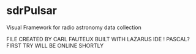 # sdrPulsar
Visual Framework for radio astronomy data collection

FILE CREATED BY CARL FAUTEUX
BUILT WITH LAZARUS IDE ! PASCAL? FIRST TRY WILL BE ONLINE SHORTLY
